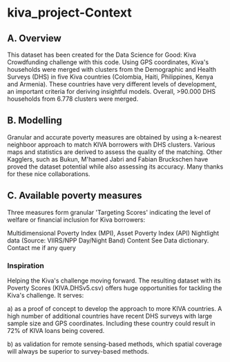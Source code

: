 # kiva_project-Context
## A. Overview

This dataset has been created for the Data Science for Good: Kiva Crowdfunding challenge with this code. Using GPS coordinates, Kiva's households were merged with clusters from the Demographic and Health Surveys (DHS) in five Kiva countries (Colombia, Haiti, Philippines, Kenya and Armenia). These countries have very different levels of development, an important criteria for deriving insightful models. Overall, >90.000 DHS households from 6.778 clusters were merged.

##  B. Modelling

Granular and accurate poverty measures are obtained by using a k-nearest neighboor approach to match KIVA borrowers with DHS clusters. Various maps and statistics are derived to assess the quality of the matching. Other Kagglers, such as Bukun, M'hamed Jabri and Fabian Bruckschen have proved the dataset potential while also assessing its accuracy. Many thanks for these nice collaborations.

## C. Available poverty measures

Three measures form granular 'Targeting Scores' indicating the level of welfare or financial inclusion for Kiva borrowers:

Multidimensional Poverty Index (MPI),
Asset Poverty Index (API)
Nightlight data (Source: VIIRS/NPP Day/Night Band)
Content
See Data dictionary. Contact me if any query

### Inspiration
Helping the Kiva's challenge moving forward. The resulting dataset with its Poverty Scores (KIVA.DHSv5.csv) offers huge opportunities for tackling the Kiva's challenge. It serves:

a) as a proof of concept to develop the approach to more KIVA countries. A high number of additional countries have recent DHS surveys with large sample size and GPS coordinates. Including these country could result in 72% of KIVA loans being covered.

b) as validation for remote sensing-based methods, which spatial coverage will always be superior to survey-based methods.
